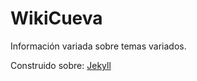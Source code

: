 WikiCueva
========

Información variada sobre temas variados.

Construido sobre: [Jekyll](https://jekyllrb.com/)
